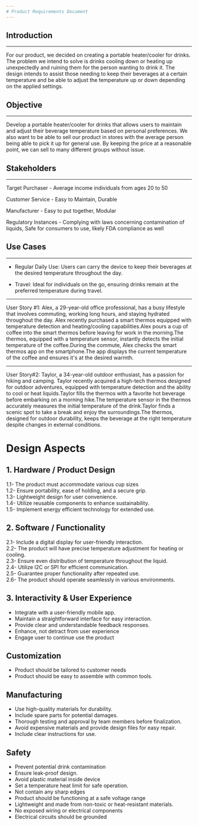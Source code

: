 ```yaml
---
# Product Requirements Document
---
```

## Introduction
_____________
For our product, we decided on creating a portable heater/cooler for drinks. The problem we intend to solve is drinks cooling down or heating up unexpectedly and ruining them for the person wanting to drink it. The design intends to assist those needing to keep their beverages at a certain temperature and be able to adjust the temperature up or down depending on the applied settings.


## Objective
_____________
Develop a portable heater/cooler for drinks that allows users to maintain and adjust their beverage temperature based on personal preferences. We also want to be able to sell our product in stores with the average person being able to pick it up for general use. By keeping the price at a reasonable point, we can sell to many different groups without issue.


## Stakeholders
_____________
Target Purchaser - Average income individuals from ages 20 to 50

Customer Service - Easy to Maintain, Durable 

Manufacturer - Easy to put together, Modular

Regulatory Instances - Complying with laws concerning contamination of liquids, Safe for consumers to use, likely FDA compliance as well



## Use Cases
_____________
- Regular Daily Use: Users can carry the device to keep their beverages at the desired temperature throughout the day.

- Travel: Ideal for individuals on the go, ensuring drinks remain at the preferred temperature during travel.
 _____________
User Story #1: Alex, a 29-year-old office professional, has a busy lifestyle that involves commuting, working long hours, and staying hydrated throughout the day. Alex recently purchased a smart thermos equipped with temperature detection and heating/cooling capabilities.Alex pours a cup of coffee into the smart thermos before leaving for work in the morning.The thermos, equipped with a temperature sensor, instantly detects the initial temperature of the coffee.During the commute, Alex checks the smart thermos app on the smartphone.The app displays the current temperature of the coffee and ensures it's at the desired warmth.
_____________
User Story#2: Taylor, a 34-year-old outdoor enthusiast, has a passion for hiking and camping. Taylor recently acquired a high-tech thermos designed for outdoor adventures, equipped with temperature detection and the ability to cool or heat liquids.Taylor fills the thermos with a favorite hot beverage before embarking on a morning hike.The temperature sensor in the thermos accurately measures the initial temperature of the drink.Taylor finds a scenic spot to take a break and enjoy the surroundings.The thermos, designed for outdoor durability, keeps the beverage at the right temperature despite changes in external conditions.

# Design Aspects
## 1. Hardware / Product Design
1.1- The product must accommodate various cup sizes <br>
1.2- Ensure portability, ease of holding, and a secure grip. <br>
1.3- Lightweight design for user convenience. <br>
1.4- Utilize reusable components to enhance sustainability. <br>
1.5- Implement energy efficient technology for extended use. <br>
## 2. Software / Functionality
2.1- Include a digital display for user-friendly interaction.<br>
2.2- The product will have precise temperature adjustment for heating or cooling.<br>
2.3- Ensure even distribution of temperature throughout the liquid.<br>
2.4- Utilize I2C or SPI for efficient communication.<br>
2.5- Guarantee proper functionality after repeated use.<br>
2.6- The product should operate seamlessly in various environments.<br>
## 3. Interactivity & User Experience
- Integrate with a user-friendly mobile app.
- Maintain a straightforward interface for easy interaction.
- Provide clear and understandable feedback responses.
- Enhance, not detract from user experience
- Engage user to continue use the product
##  Customization
- Product should be tailored to customer needs
- Product should be easy to assemble with common tools.
## Manufacturing
- Use high-quality materials for durability.
- Include spare parts for potential damages.
- Thorough testing and approval by team members before finalization.
- Avoid expensive materials and provide design files for easy repair.
- Include clear instructions for use.
## Safety
- Prevent potential drink contamination
- Ensure leak-proof design.
- Avoid plastic material inside device
- Set a temperature heat limit for safe operation.
- Not contain any sharp edges
- Product should be functioning at a safe voltage range
- Lightweight and made from non-toxic or heat-resistant materials.
- No exposed wiring or electrical components
- Electrical circuits should be grounded
